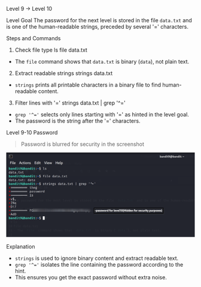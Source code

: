Level 9 → Level 10

Level Goal
The password for the next level is stored in the file `data.txt` and is one of the human-readable strings, preceded by several '=' characters.

Steps and Commands

1. Check file type
ls
file data.txt
- The `file` command shows that `data.txt` is binary (`data`), not plain text.

2. Extract readable strings
strings data.txt
- `strings` prints all printable characters in a binary file to find human-readable content.

3. Filter lines with '='
strings data.txt | grep '^='
- `grep '^='` selects only lines starting with '=' as hinted in the level goal.
- The password is the string after the '=' characters.

Level 9-10 Password
> Password is blurred for security in the screenshot

![Output](screenshots/command.png)

Explanation
- `strings` is used to ignore binary content and extract readable text.
- `grep '^='` isolates the line containing the password according to the hint.
- This ensures you get the exact password without extra noise.
